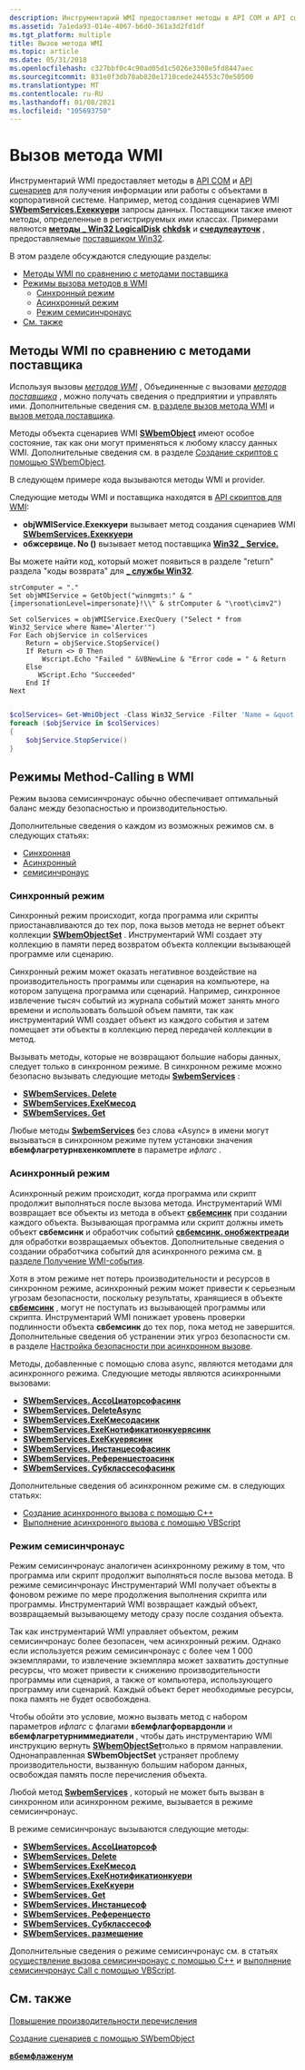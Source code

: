 ```yaml
---
description: Инструментарий WMI предоставляет методы в API COM и API сценариев для получения информации или работы с объектами в корпоративной системе.
ms.assetid: 7a1eda93-014e-4067-b6d0-361a3d2fd1df
ms.tgt_platform: multiple
title: Вызов метода WMI
ms.topic: article
ms.date: 05/31/2018
ms.openlocfilehash: c327bbf0c4c90ad05d1c5026e3308e5fd8447aec
ms.sourcegitcommit: 831e8f3db78ab820e1710cede244553c70e50500
ms.translationtype: MT
ms.contentlocale: ru-RU
ms.lasthandoff: 01/08/2021
ms.locfileid: "105693750"
---
```

# <a name="calling-a-wmi-method"></a>Вызов метода WMI

Инструментарий WMI предоставляет методы в [API COM](com-api-for-wmi.md) и [API сценариев](scripting-api-for-wmi.md) для получения информации или работы с объектами в корпоративной системе. Например, метод создания сценариев WMI [**SWbemServices.Exeккуери**](swbemservices-execquery.md) запросы данных. Поставщики также имеют методы, определенные в регистрируемых ими классах. Примерами являются [**методы \_ Win32 LogicalDisk**](/windows/desktop/CIMWin32Prov/win32-logicaldisk) [**chkdsk**](/windows/desktop/CIMWin32Prov/chkdsk-method-in-class-win32-logicaldisk) и [**счедулеауточк**](/windows/desktop/CIMWin32Prov/scheduleautochk-method-in-class-win32-logicaldisk) , предоставляемые [поставщиком Win32](/windows/desktop/CIMWin32Prov/win32-provider).

В этом разделе обсуждаются следующие разделы:

-   [Методы WMI по сравнению с методами поставщика](#wmi-methods-compared-to-provider-methods)
-   [Режимы вызова методов в WMI](#method-calling-modes-in-wmi)
    -   [Синхронный режим](#synchronous-mode)
    -   [Асинхронный режим](#asynchronous-mode)
    -   [Режим семисинчронаус](#semisynchronous-mode)
-   [См. также](#related-topics)

## <a name="wmi-methods-compared-to-provider-methods"></a>Методы WMI по сравнению с методами поставщика

Используя вызовы [*методов WMI*](gloss-w.md) , Объединенные с вызовами [*методов поставщика*](gloss-p.md) , можно получать сведения о предприятии и управлять ими. Дополнительные сведения см. [в разделе вызов метода WMI](calling-a-wmi-method.md) и [вызов метода поставщика](calling-a-provider-method.md).

Методы объекта сценариев WMI [**SWbemObject**](swbemobject.md) имеют особое состояние, так как они могут применяться к любому классу данных WMI. Дополнительные сведения см. в разделе [Создание скриптов с помощью SWbemObject](scripting-with-swbemobject.md).

В следующем примере кода вызываются методы WMI и provider.

Следующие методы WMI и поставщика находятся в [API скриптов для WMI](scripting-api-for-wmi.md):

-   **objWMIService.Exeккуери** вызывает метод создания сценариев WMI [ **SWbemServices.Exeккуери**](/windows/desktop/api/WbemCli/nf-wbemcli-iwbemservices-execquery)
-   **обжсервице. No ()** вызывает метод поставщика [ **Win32 \_ Service.**](/windows/desktop/CIMWin32Prov/stopservice-method-in-class-win32-service)

Вы можете найти код, который может появиться в разделе "return" раздела "коды возврата" для [**\_ службы Win32**](/windows/desktop/CIMWin32Prov/win32-service).


```VB
strComputer = "."
Set objWMIService = GetObject("winmgmts:" & "{impersonationLevel=impersonate}!\\" & strComputer & "\root\cimv2")

Set colServices = objWMIService.ExecQuery ("Select * from Win32_Service where Name='Alerter'")
For Each objService in colServices
    Return = objService.StopService()
    If Return <> 0 Then
        Wscript.Echo "Failed " &VBNewLine & "Error code = " & Return 
    Else
       WScript.Echo "Succeeded"
    End If
Next
```


```PowerShell

$colServices= Get-WmiObject -Class Win32_Service -Filter 'Name = &quot;Alerter&quot;'
foreach ($objService in $colServices)
{
    $objService.StopService()
}
```





## <a name="method-calling-modes-in-wmi"></a>Режимы Method-Calling в WMI

Режим вызова семисинчронаус обычно обеспечивает оптимальный баланс между безопасностью и производительностью.

Дополнительные сведения о каждом из возможных режимов см. в следующих статьях:

-   [Синхронная](#synchronous-mode)
-   [Асинхронный](#asynchronous-mode)
-   [семисинчронаус](#semisynchronous-mode)

### <a name="synchronous-mode"></a>Синхронный режим

Синхронный режим происходит, когда программа или скрипты приостанавливаются до тех пор, пока вызов метода не вернет объект коллекции [**SWbemObjectSet**](swbemobjectset.md) . Инструментарий WMI создает эту коллекцию в памяти перед возвратом объекта коллекции вызывающей программе или сценарию.

Синхронный режим может оказать негативное воздействие на производительность программы или сценария на компьютере, на котором запущена программа или сценарий. Например, синхронное извлечение тысяч событий из журнала событий может занять много времени и использовать большой объем памяти, так как инструментарий WMI создает объект из каждого события и затем помещает эти объекты в коллекцию перед передачей коллекции в метод.

Вызывать методы, которые не возвращают большие наборы данных, следует только в синхронном режиме. В синхронном режиме можно безопасно вызывать следующие методы [**SwbemServices**](swbemservices.md) :

-   [**SWbemServices. Delete**](swbemservices-delete.md)
-   [**SWbemServices.ExeКмесод**](swbemservices-execmethod.md)
-   [**SWbemServices. Get**](swbemservices-get.md)

Любые методы [**SwbemServices**](swbemservices.md) без слова «Async» в имени могут вызываться в синхронном режиме путем установки значения **вбемфлагретурнвхенкомплете** в параметре *ифлагс* .

### <a name="asynchronous-mode"></a>Асинхронный режим

Асинхронный режим происходит, когда программа или скрипт продолжит выполняться после вызова метода. Инструментарий WMI возвращает все объекты из метода в объект [**свбемсинк**](swbemsink.md) при создании каждого объекта. Вызывающая программа или скрипт должны иметь объект **свбемсинк** и обработчик событий [**свбемсинк. онобжектреади**](swbemsink-onobjectready.md) для обработки возвращаемых объектов. Дополнительные сведения о создании обработчика событий для асинхронного режима см. [в разделе Получение WMI-события](receiving-a-wmi-event.md).

Хотя в этом режиме нет потерь производительности и ресурсов в синхронном режиме, асинхронный режим может привести к серьезным угрозам безопасности, поскольку результаты, хранящиеся в объекте [**свбемсинк**](swbemsink.md) , могут не поступать из вызывающей программы или скрипта. Инструментарий WMI понижает уровень проверки подлинности объекта **свбемсинк** до тех пор, пока метод не завершится. Дополнительные сведения об устранении этих угроз безопасности см. в разделе [Настройка безопасности при асинхронном вызове](setting-security-on-an-asynchronous-call.md).

Методы, добавленные с помощью слова async, являются методами для асинхронного режима. Следующие методы являются асинхронными вызовами:

-   [**SWbemServices. АссоЦиаторсофасинк**](swbemservices-associatorsofasync.md)
-   [**SWbemServices. DeleteAsync**](swbemservices-deleteasync.md)
-   [**SWbemServices.ExeКмесодасинк**](swbemservices-execmethodasync.md)
-   [**SWbemServices.ExeКнотификатионкуерясинк**](swbemservices-execnotificationqueryasync.md)
-   [**SWbemServices.ExeКкуерясинк**](swbemservices-execqueryasync.md)
-   [**SWbemServices. Инстанцесофасинк**](swbemservices-instancesofasync.md)
-   [**SWbemServices. Референцестоасинк**](swbemservices-referencesto.md)
-   [**SWbemServices. Субклассесофасинк**](swbemservices-subclassesofasync.md)

Дополнительные сведения об асинхронном режиме см. в следующих статьях:

-   [Создание асинхронного вызова с помощью C++](making-an-asynchronous-call-with-c--.md)
-   [Выполнение асинхронного вызова с помощью VBScript](making-an-asynchronous-call-with-vbscript.md)

### <a name="semisynchronous-mode"></a>Режим семисинчронаус

Режим семисинчронаус аналогичен асинхронному режиму в том, что программа или скрипт продолжит выполняться после вызова метода. В режиме семисинчронаус Инструментарий WMI получает объекты в фоновом режиме по мере продолжения выполнения скрипта или программы. Инструментарий WMI возвращает каждый объект, возвращаемый вызывающему методу сразу после создания объекта.

Так как инструментарий WMI управляет объектом, режим семисинчронаус более безопасен, чем асинхронный режим. Однако если используется режим семисинчронаус с более чем 1 000 экземплярами, то извлечение экземпляра может захватить доступные ресурсы, что может привести к снижению производительности программы или сценария, а также от компьютера, использующего программу или сценарий. Каждый объект берет необходимые ресурсы, пока память не будет освобождена.

Чтобы обойти это условие, можно вызвать метод с набором параметров *ифлагс* с флагами **вбемфлагфорвардонли** и **вбемфлагретурниммедиатели** , чтобы дать инструментарию WMI инструкцию вернуть [**SWbemObjectSet**](swbemobjectset.md)только в прямом направлении. Однонаправленная **SWbemObjectSet** устраняет проблему производительности, вызванную большим набором данных, освобождая память после перечисления объекта.

Любой метод [**SwbemServices**](swbemservices.md) , который не может быть вызван в синхронном или асинхронном режиме, вызывается в режиме семисинчронаус.

В режиме семисинчронаус вызываются следующие методы:

-   [**SWbemServices. АссоЦиаторсоф**](swbemservices-associatorsof.md)
-   [**SWbemServices. Delete**](swbemservices-delete.md)
-   [**SWbemServices.ExeКмесод**](swbemservices-execmethod.md)
-   [**SWbemServices.ExeКнотификатионкуери**](swbemservices-execnotificationquery.md)
-   [**SWbemServices.ExeКкуери**](swbemservices-execquery.md)
-   [**SWbemServices. Get**](swbemservices-get.md)
-   [**SWbemServices. Инстанцесоф**](swbemservices-instancesof.md)
-   [**SWbemServices. Референцесто**](swbemservices-referencesto.md)
-   [**SWbemServices. Субклассесоф**](swbemservices-subclassesof.md)
-   [**SWbemServices. размещение**](swbemservicesex-put.md)

Дополнительные сведения о режиме семисинчронаус см. в статьях [осуществление вызова семисинчронаус с помощью C++](making-a-semisynchronous-call-with-c--.md) и [выполнение семисинчронаус Call с помощью VBScript](making-a-semisynchronous-call-with-vbscript.md).

## <a name="related-topics"></a>См. также

<dl> <dt>

[Повышение производительности перечисления](improving-enumeration-performance.md)
</dt> <dt>

[Создание сценариев с помощью SWbemObject](scripting-with-swbemobject.md)
</dt> <dt>

[**вбемфлаженум**](/windows/desktop/api/Wbemdisp/ne-wbemdisp-wbemflagenum)
</dt> </dl>

 

 
